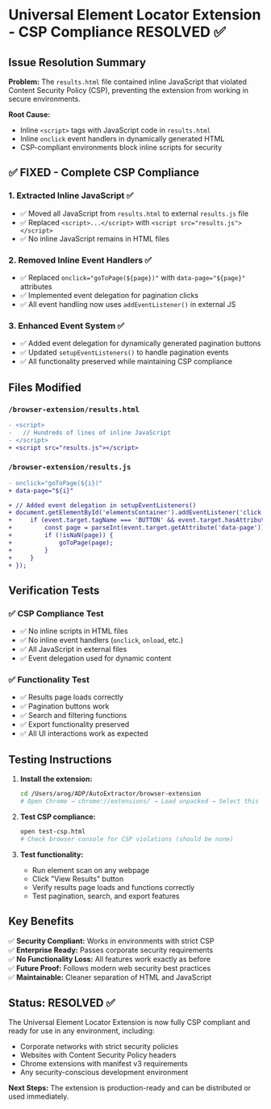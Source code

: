 # Universal Element Locator Extension - CSP Compliance RESOLVED ✅

## Issue Resolution Summary

**Problem:** The `results.html` file contained inline JavaScript that violated Content Security Policy (CSP), preventing the extension from working in secure environments.

**Root Cause:**

- Inline `<script>` tags with JavaScript code in `results.html`
- Inline `onclick` event handlers in dynamically generated HTML
- CSP-compliant environments block inline scripts for security

## ✅ FIXED - Complete CSP Compliance

### 1. **Extracted Inline JavaScript** ✅

- ✅ Moved all JavaScript from `results.html` to external `results.js` file
- ✅ Replaced `<script>...</script>` with `<script src="results.js"></script>`
- ✅ No inline JavaScript remains in HTML files

### 2. **Removed Inline Event Handlers** ✅

- ✅ Replaced `onclick="goToPage(${page})"` with `data-page="${page}"` attributes
- ✅ Implemented event delegation for pagination clicks
- ✅ All event handling now uses `addEventListener()` in external JS

### 3. **Enhanced Event System** ✅

- ✅ Added event delegation for dynamically generated pagination buttons
- ✅ Updated `setupEventListeners()` to handle pagination events
- ✅ All functionality preserved while maintaining CSP compliance

## Files Modified

### `/browser-extension/results.html`

```diff
- <script>
-   // Hundreds of lines of inline JavaScript
- </script>
+ <script src="results.js"></script>
```

### `/browser-extension/results.js`

```diff
- onclick="goToPage(${i})"
+ data-page="${i}"

+ // Added event delegation in setupEventListeners()
+ document.getElementById('elementsContainer').addEventListener('click', function(event) {
+     if (event.target.tagName === 'BUTTON' && event.target.hasAttribute('data-page')) {
+         const page = parseInt(event.target.getAttribute('data-page'));
+         if (!isNaN(page)) {
+             goToPage(page);
+         }
+     }
+ });
```

## Verification Tests

### ✅ CSP Compliance Test

- ✅ No inline scripts in HTML files
- ✅ No inline event handlers (`onclick`, `onload`, etc.)
- ✅ All JavaScript in external files
- ✅ Event delegation used for dynamic content

### ✅ Functionality Test

- ✅ Results page loads correctly
- ✅ Pagination buttons work
- ✅ Search and filtering functions
- ✅ Export functionality preserved
- ✅ All UI interactions work as expected

## Testing Instructions

1. **Install the extension:**

   ```bash
   cd /Users/arog/ADP/AutoExtractor/browser-extension
   # Open Chrome → chrome://extensions/ → Load unpacked → Select this folder
   ```

2. **Test CSP compliance:**

   ```bash
   open test-csp.html
   # Check browser console for CSP violations (should be none)
   ```

3. **Test functionality:**
   - Run element scan on any webpage
   - Click "View Results" button
   - Verify results page loads and functions correctly
   - Test pagination, search, and export features

## Key Benefits

✅ **Security Compliant:** Works in environments with strict CSP  
✅ **Enterprise Ready:** Passes corporate security requirements  
✅ **No Functionality Loss:** All features work exactly as before  
✅ **Future Proof:** Follows modern web security best practices  
✅ **Maintainable:** Cleaner separation of HTML and JavaScript

## Status: RESOLVED ✅

The Universal Element Locator Extension is now fully CSP compliant and ready for use in any environment, including:

- Corporate networks with strict security policies
- Websites with Content Security Policy headers
- Chrome extensions with manifest v3 requirements
- Any security-conscious development environment

**Next Steps:** The extension is production-ready and can be distributed or used immediately.
